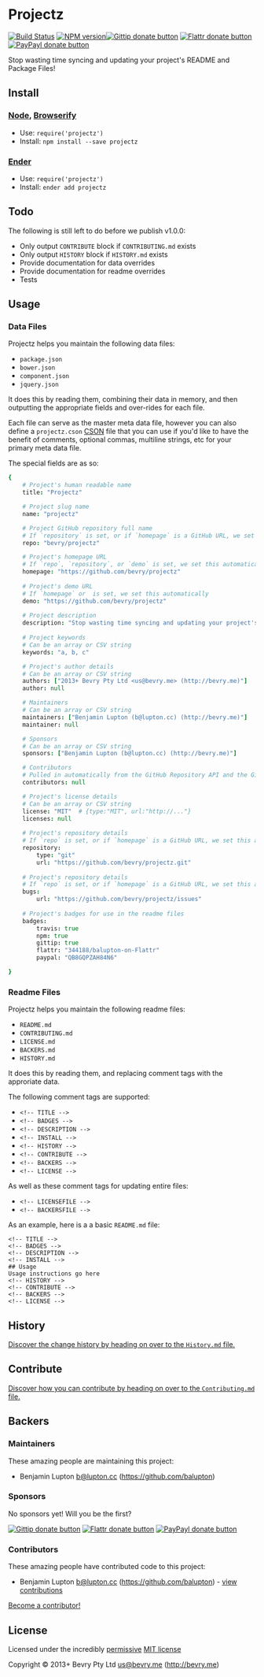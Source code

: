 
<!-- TITLE/ -->

# Projectz

<!-- /TITLE -->


<!-- BADGES/ -->

[![Build Status](https://secure.travis-ci.org/bevry/projectz.png?branch=master)](http://travis-ci.org/bevry/projectz "Check this project's build status on TravisCI")
[![NPM version](https://badge.fury.io/js/projectz.png)](https://npmjs.org/package/projectz "View this project on NPM")[![Gittip donate button](http://badgr.co/gittip/bevry.png)](https://www.gittip.com/bevry/ "Donate weekly to this project using Gittip")
[![Flattr donate button](https://raw.github.com/balupton/flattr-buttons/master/badge-89x18.gif)](http://flattr.com/thing/344188/balupton-on-Flattr "Donate monthly to this project using Flattr")
[![PayPayl donate button](https://www.paypalobjects.com/en_AU/i/btn/btn_donate_SM.gif)](https://www.paypal.com/cgi-bin/webscr?cmd=_s-xclick&hosted_button_id=QB8GQPZAH84N6 "Donate once-off to this project using Paypal")

<!-- /BADGES -->


<!-- DESCRIPTION/ -->

Stop wasting time syncing and updating your project's README and Package Files!

<!-- /DESCRIPTION -->


<!-- INSTALL/ -->

## Install

### [Node](http://nodejs.org/), [Browserify](http://browserify.org/)
- Use: `require('projectz')`
- Install: `npm install --save projectz`

### [Ender](http://ender.jit.su/)
- Use: `require('projectz')`
- Install: `ender add projectz`

<!-- /INSTALL -->


## Todo

The following is still left to do before we publish v1.0.0:

- Only output `CONTRIBUTE` block if `CONTRIBUTING.md` exists
- Only output `HISTORY` block if `HISTORY.md` exists
- Provide documentation for data overrides
- Provide documentation for readme overrides
- Tests


## Usage

### Data Files
Projectz helps you maintain the following data files:

- `package.json`
- `bower.json`
- `component.json`
- `jquery.json`

It does this by reading them, combining their data in memory, and then outputting the appropriate fields and over-rides for each file.

Each file can serve as the master meta data file, however you can also define a `projectz.cson` [CSON](https://github.com/bevry/cson) file that you can use if you'd like to have the benefit of comments, optional commas, multiline strings, etc for your primary meta data file.

The special fields are as so:

``` coffee
{	
	# Project's human readable name
	title: "Projectz" 

	# Project slug name
	name: "projectz"

	# Project GitHub repository full name
	# If `repository` is set, or if `homepage` is a GitHub URL, we set this automatically
	repo: "bevry/projectz"

	# Project's homepage URL
	# If `repo`, `repository`, or `demo` is set, we set this automatically
	homepage: "https://github.com/bevry/projectz"
	
	# Project's demo URL
	# If `homepage` or  is set, we set this automatically
	demo: "https://github.com/bevry/projectz"
	
	# Project description
	description: "Stop wasting time syncing and updating your project's README and Package Files!"
	
	# Project keywords
	# Can be an array or CSV string
	keywords: "a, b, c"

	# Project's author details
	# Can be an array or CSV string
	authors: ["2013+ Bevry Pty Ltd <us@bevry.me> (http://bevry.me)"]
	author: null

	# Maintainers
	# Can be an array or CSV string
	maintainers: ["Benjamin Lupton (b@lupton.cc) (http://bevry.me)"]
	maintainer: null

	# Sponsors
	# Can be an array or CSV string
	sponsors: ["Benjamin Lupton (b@lupton.cc) (http://bevry.me)"]

	# Contributors
	# Pulled in automatically from the GitHub Repository API and the GitHub Repository's `package.json` file
	contributors: null

	# Project's license details
	# Can be an array or CSV string
	license: "MIT"  # {type:"MIT", url:"http://..."}
	licenses: null
	
	# Project's repository details
	# If `repo` is set, or if `homepage` is a GitHub URL, we set this automatically
	repository:
		type: "git"
		url: "https://github.com/bevry/projectz.git"
	
	# Project's repository details
	# If `repo` is set, or if `homepage` is a GitHub URL, we set this automatically
	bugs:
		url: "https://github.com/bevry/projectz/issues"
	
	# Project's badges for use in the readme files
	badges:
		travis: true
		npm: true
		gittip: true
		flattr: "344188/balupton-on-Flattr"
		paypal: "QB8GQPZAH84N6"

}
```


### Readme Files
Projectz helps you maintain the following readme files:

- `README.md`
- `CONTRIBUTING.md`
- `LICENSE.md`
- `BACKERS.md`
- `HISTORY.md`

It does this by reading them, and replacing comment tags with the approriate data.

The following comment tags are supported:

- `<!-- TITLE -->`
- `<!-- BADGES -->`
- `<!-- DESCRIPTION -->`
- `<!-- INSTALL -->`
- `<!-- HISTORY -->`
- `<!-- CONTRIBUTE -->`
- `<!-- BACKERS -->`
- `<!-- LICENSE -->`

As well as these comment tags for updating entire files:
- `<!-- LICENSEFILE -->`
- `<!-- BACKERSFILE -->`

As an example, here is a a basic `README.md` file:

	<!-- TITLE -->
	<!-- BADGES -->
	<!-- DESCRIPTION -->
	<!-- INSTALL -->
	## Usage
	Usage instructions go here
	<!-- HISTORY -->
	<!-- CONTRIBUTE -->
	<!-- BACKERS -->
	<!-- LICENSE -->


<!-- HISTORY/ -->

## History
[Discover the change history by heading on over to the `History.md` file.](https://github.com/bevry/projectz/blob/master/History.md#files)

<!-- /HISTORY -->


<!-- CONTRIBUTE/ -->

## Contribute

[Discover how you can contribute by heading on over to the `Contributing.md` file.](https://github.com/bevry/projectz/blob/master/Contributing.md#files)

<!-- /CONTRIBUTE -->


<!-- BACKERS/ -->

## Backers

### Maintainers

These amazing people are maintaining this project:

- Benjamin Lupton <b@lupton.cc> (https://github.com/balupton)

### Sponsors

No sponsors yet! Will you be the first?

[![Gittip donate button](http://badgr.co/gittip/bevry.png)](https://www.gittip.com/bevry/ "Donate weekly to this project using Gittip")
[![Flattr donate button](https://raw.github.com/balupton/flattr-buttons/master/badge-89x18.gif)](http://flattr.com/thing/344188/balupton-on-Flattr "Donate monthly to this project using Flattr")
[![PayPayl donate button](https://www.paypalobjects.com/en_AU/i/btn/btn_donate_SM.gif)](https://www.paypal.com/cgi-bin/webscr?cmd=_s-xclick&hosted_button_id=QB8GQPZAH84N6 "Donate once-off to this project using Paypal")

### Contributors

These amazing people have contributed code to this project:

- Benjamin Lupton <b@lupton.cc> (https://github.com/balupton) - [view contributions](https://github.com/bevry/projectz/commits?author=balupton)

[Become a contributor!](https://github.com/bevry/projectz/blob/master/Contributing.md#files)

<!-- /BACKERS -->


<!-- LICENSE/ -->

## License

Licensed under the incredibly [permissive](http://en.wikipedia.org/wiki/Permissive_free_software_licence) [MIT license](http://creativecommons.org/licenses/MIT/)

Copyright &copy; 2013+ Bevry Pty Ltd <us@bevry.me> (http://bevry.me)

<!-- /LICENSE -->


